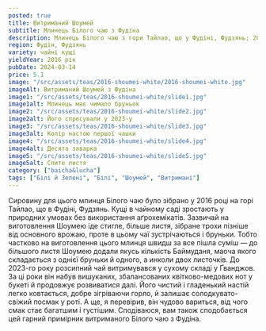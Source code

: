 ```yaml
---
posted: true
title: Витриманий Шоумей
subtitle: Млинець Білого чаю з Фудіна
description: Млинець Білого чаю з гори Тайлао, що у Фудіні, Фудзянь; 2016 рік.
region: Фудін, Фудзянь
variety: чайні кущі
yieldYear: 2016 рік
pubDate: 2024-03-14
price: 5.1
image: "/src/assets/teas/2016-shoumei-white/2016-shoumei-white.jpg"
imageAlt: Витриманий Шоумей з Фудіна
image1: "/src/assets/teas/2016-shoumei-white/slide1.jpg"
image1alt: Млинець має чимало бруньок
image2: "/src/assets/teas/2016-shoumei-white/slide2.jpg"
image2alt: Його спресували у 2023-у
image3: "/src/assets/teas/2016-shoumei-white/slide3.jpg"
image3alt: Колір настою першої чашки
image4: "/src/assets/teas/2016-shoumei-white/slide4.jpg"
image4alt: Десята заварка
image5: "/src/assets/teas/2016-shoumei-white/slide5.jpg"
image5alt: Спите листя
category: ["baicha&lucha"]
tags: ["Білі й Зелені", "Білі", "Шоумей", "Витримані"]
---
```


Сировину для цього млинця Білого чаю було зібрано у 2016 році на горі Тайлао, що в Фудіні, Фудзянь. Кущі в чайному саді зростають у природних умовах без використання аґрохемікатів. Зазвичай на виготовлення Шоумею іде стигле, більше листя, зібране трохи пізніше від основного врожаю, проте в цьому чаї зустрічаються і бруньки. Тобто частково на виготовлення цього млинця швидш за все пішла суміш — до більшого листя Шоумею додали якусь кількість Баймуданя, маоча якого складається з однієї бруньки й одного, а инколи двох листочків. До 2023-го року розсипний чай витримувався у сухому складі у Ґванджов. За ці роки він набув вишуканих, збалансованих квітково-медових нот у букеті й продовжує розвиватися далі. Його чистий і гладенький настій легко ковтається, добре зігріваючи горло, й залишає солодкувато-свіжий посмак у роті. А ще, я перевірив, він чудово вариться, від чого смак стає багатшим і густішим. Сподіваюся, вам також сподобається цей гарний примірник витриманого Білого чаю з Фудіна.